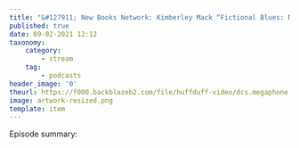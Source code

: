 ```yaml
---
title: "&#127911; New Books Network: Kimberley Mack “Fictional Blues: Narrative self-invention from Bessie Smith to Jack White”"
published: true
date: 09-02-2021 12:12
taxonomy:
    category:
        - stream
    tag:
        - podcasts
header_image: '0'
theurl: https://f000.backblazeb2.com/file/huffduff-video/dcs.megaphone.fm_NBN6792942980.mp3key%3D909ba9e1ba5efbb5b7c5236ae35bafcc_via%3D803d78f8-605b-11eb-a546-9b976c671e54.mp3
image: artwork-resized.png
template: item
--- 
```

Episode summary: 
